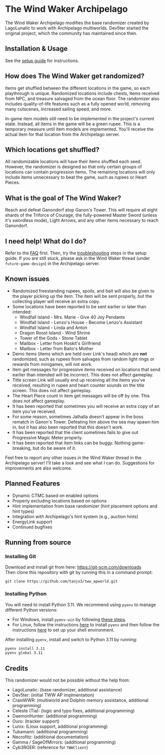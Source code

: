 # The Wind Waker Archipelago

The Wind Waker Archipelago modifies the base randomizer created by LagoLunatic to work with Archipelago multiworlds.
Dev5ter started the original project, which the community has maintained since then.

## Installation & Usage

See the [setup guide](https://github.com/tanjo3/tww_apworld/blob/master/docs/setup_en.md) for instructions.

## How does The Wind Waker get randomized?

Items get shuffled between the different locations in the game, so each playthrough is unique. Randomized locations
include chests, items received from NPC, and treasure salvaged from the ocean floor. The randomizer also includes
quality-of-life features such as a fully opened world, removing many cutscenes, increased sailing speed, and more.

In-game item models still need to be implemented in the project's current state. Instead, all items in the game will be
a green rupee. This is a temporary measure until item models are implemented. You'll receive the actual item for that
location from the Archipelago server.

## Which locations get shuffled?

All randomizable locations will have their items shuffled each seed. However, the randomizer is designed so that only
certain groups of locations can contain progression items. The remaining locations will only include items unnecessary
to beat the game, such as rupees or Heart Pieces.

## What is the goal of The Wind Waker?

Reach and defeat Ganondorf atop Ganon's Tower. This will require all eight shards of the Triforce of Courage, the
fully-powered Master Sword (unless it's swordless mode), Light Arrows, and any other items necessary to reach Ganondorf.

## I need help! What do I do?

Refer to the [FAQ](https://lagolunatic.github.io/wwrando/faq/) first. Then, try the
[troubleshooting](https://github.com/tanjo3/tww_apworld/blob/master/docs/setup_en.md#troubleshooting) steps in the setup
guide. If you are still stuck, please ask in the Wind Waker thread (under `future-game-design`) in the Archipelago
server.

## Known issues

- Randomized freestanding rupees, spoils, and bait will also be given to the player picking up the item. The item will
  be sent properly, but the collecting player will receive an extra copy.
- Some locations have been reported to be sent earlier or later than intended:
  - Windfall Island - Mrs. Marie - Give 40 Joy Pendants
  - Windfall Island - Lenzo's House - Become Lenzo's Assistant
  - Windfall Island - Linda and Anton
  - Dragon Roost Island - Wind Shrine
  - Tower of the Gods - Stone Tablet
  - Mailbox - Letter from Hoskit's Girlfriend
  - Mailbox - Letter from Baito's Mother
- Demo items (items which are held over Link's head) which are **not** randomized, such as rupees from salvages from
  random light rings or rewards from minigames, will not work.
- Item get messages for progressive items received on locations that send earlier than intended will be incorrect. This
  does not affect gameplay.
- Title screen Link will usually end up receiving all the items you've received, resulting in rupee and heart counter
  sounds on the title screen. This does not affect gameplay.
- The Heart Piece count in item get messages will be off by one. This does not affect gameplay.
- It has been reported that sometimes you will receive an extra copy of an item you've received.
- For some reason, sometimes Jalhalla doesn't appear in the boss rematch in Ganon's Tower. Defeating him above the sea
  may spawn him in, but it has also been reported that this doesn't work.
- It has been reported that the client sometimes fails to give out Progressive Magic Meter properly.
- It has been reported that item links can be buggy. Nothing game-breaking, but do be aware of it.

Feel free to report any other issues in the Wind Waker thread in the Archipelago server! I'll take a look and see what I
can do. Suggestions for improvements are also welcome.

## Planned Features

- Dynamic CTMC based on enabled options
- Properly excluding locations based on options
- Hint implementation from base randomizer (hint placement options and hint types)
- Integration with Archipelago's hint system (e.g., auction hints)
- EnergyLink support
- Continued bugfixes

## Running from source

### Installing Git

Download and install git from here: https://git-scm.com/downloads  
Then clone this repository with git by running this in a command prompt:

```
git clone https://github.com/tanjo3/tww_apworld.git
```

### Installing Python

You will need to install Python 3.11. We recommend using `pyenv` to manage different Python versions:

- For Windows, install `pyenv-win` by following
  [these steps](https://github.com/pyenv-win/pyenv-win?tab=readme-ov-file#quick-start).
- For Linux, follow the instructions [here](https://github.com/pyenv/pyenv?tab=readme-ov-file#automatic-installer) to
  install `pyenv` and then follow the instructions
  [here](https://github.com/pyenv/pyenv?tab=readme-ov-file#set-up-your-shell-environment-for-pyenv) to set up your shell
  environment.

After installing `pyenv`, install and switch to Python 3.11 by running:

```sh
pyenv install 3.11
pyenv global 3.11
```

## Credits

This randomizer would not be possible without the help from:

- LagoLunatic: (base randomizer, additional assistance)
- Dev5ter: (initial TWW AP implmentation)
- CrainWWR: (multiworld and Dolphin memory assistance, additional programming)
- Celeste (Tia): (logic and typo fixes, additional programming)
- DaemonHunter: (additional programming)
- Ouro: (tracker support)
- Lunix: (Linux support, additional programming)
- Tubamann: (additional programming)
- Necrofitz: (additional documentation)
- Gamma / SageOfMirrors: (additional programming)
- Cyb3RGER: (reference for `TWWClient`)
